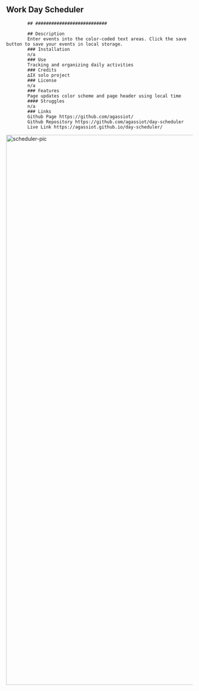  ## Work Day Scheduler

            ## ###########################

            ## Description
            Enter events into the color-coded text areas. Click the save button to save your events in local storage.
            ### Installation
            n/a
            ### Use
            Tracking and organizing daily activities
            ### Credits
            ∆IX solo project
            ### License
            n/a
            ### Features
            Page updates color scheme and page header using local time
            #### Struggles
            n/a
            ### Links
            Github Page https://github.com/agassiot/
            Github Repository https://github.com/agassiot/day-scheduler
            Live Link https://agassiot.github.io/day-scheduler/
<img width="1486" alt="scheduler-pic" src="https://user-images.githubusercontent.com/61921580/197535102-9632dff5-e2c1-48d2-8586-4c0faaa5f73a.png">
